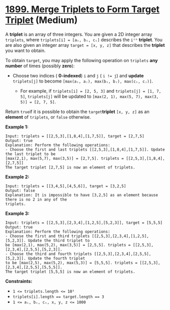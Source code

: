 # [1899. Merge Triplets to Form Target Triplet][link] (Medium)

[link]: https://leetcode.com/problems/merge-triplets-to-form-target-triplet/

A **triplet** is an array of three integers. You are given a 2D integer array `triplets`, where
`triplets[i] = [aᵢ, bᵢ, cᵢ]` describes the `iᵗʰ` **triplet**. You are also given an integer array
`target = [x, y, z]` that describes the **triplet** you want to obtain.

To obtain `target`, you may apply the following operation on `triplets` **any number** of times
(possibly **zero**):

- Choose two indices ( **0-indexed**) `i` and `j` ( `i != j`) and **update** `triplets[j]` to become
`[max(aᵢ, aⱼ), max(bᵢ, bⱼ), max(cᵢ, cⱼ)]`.

  - For example, if `triplets[i] = [2, 5, 3]` and `triplets[j] = [1, 7, 5]`, `triplets[j]` will be
updated to `[max(2, 1), max(5, 7), max(3, 5)] = [2, 7, 5]`.

Return `true`if it is possible to obtain the  `target`**triplet** `[x, y, z]` as an **element** of
`triplets`, or  `false` otherwise.

**Example 1:**

```
Input: triplets = [[2,5,3],[1,8,4],[1,7,5]], target = [2,7,5]
Output: true
Explanation: Perform the following operations:
- Choose the first and last triplets [[2,5,3],[1,8,4],[1,7,5]]. Update the last triplet to be
[max(2,1), max(5,7), max(3,5)] = [2,7,5]. triplets = [[2,5,3],[1,8,4],[2,7,5]]
The target triplet [2,7,5] is now an element of triplets.
```

**Example 2:**

```
Input: triplets = [[3,4,5],[4,5,6]], target = [3,2,5]
Output: false
Explanation: It is impossible to have [3,2,5] as an element because there is no 2 in any of the
triplets.
```

**Example 3:**

```
Input: triplets = [[2,5,3],[2,3,4],[1,2,5],[5,2,3]], target = [5,5,5]
Output: true
Explanation: Perform the following operations:
- Choose the first and third triplets [[2,5,3],[2,3,4],[1,2,5],[5,2,3]]. Update the third triplet to
be [max(2,1), max(5,2), max(3,5)] = [2,5,5]. triplets = [[2,5,3],[2,3,4],[2,5,5],[5,2,3]].
- Choose the third and fourth triplets [[2,5,3],[2,3,4],[2,5,5],[5,2,3]]. Update the fourth triplet
to be [max(2,5), max(5,2), max(5,3)] = [5,5,5]. triplets = [[2,5,3],[2,3,4],[2,5,5],[5,5,5]].
The target triplet [5,5,5] is now an element of triplets.
```

**Constraints:**

- `1 <= triplets.length <= 10⁵`
- `triplets[i].length == target.length == 3`
- `1 <= aᵢ, bᵢ, cᵢ, x, y, z <= 1000`
